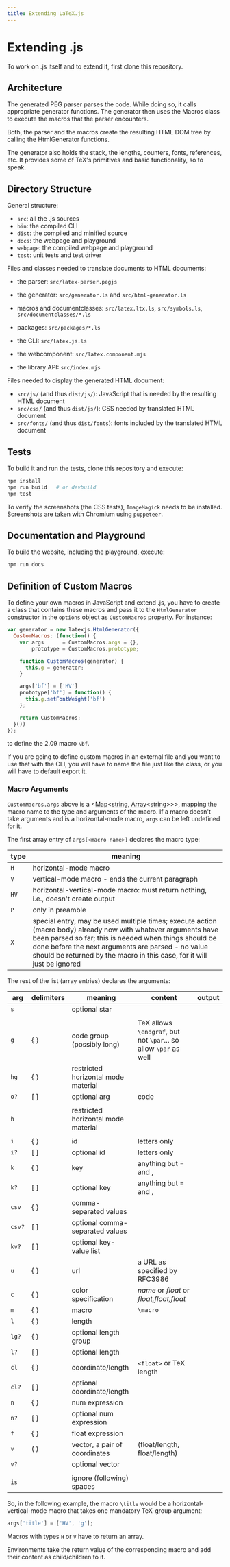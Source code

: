```yaml
---
title: Extending LaTeX.js
---
```


# Extending <latex/>.js

To work on <latex/>.js itself and to extend it, first clone this repository.

## Architecture

The generated PEG parser parses the <latex/> code. While doing so, it calls appropriate generator functions.
The generator then uses the Macros class to execute the macros that the parser encounters.

Both, the parser and the macros create the resulting HTML DOM tree by calling the HtmlGenerator functions.

The generator also holds the stack, the lengths, counters, fonts, references, etc. It provides some of
TeX's primitives and basic functionality, so to speak.

## Directory Structure

General structure:

- `src`: all the <latex/>.js sources
- `bin`: the compiled CLI
- `dist`: the compiled and minified source
- `docs`: the webpage and playground
- `webpage`: the compiled webpage and playground
- `test`: unit tests and test driver

Files and classes needed to translate <latex/> documents to HTML documents:

- the parser: `src/latex-parser.pegjs`
- the generator: `src/generator.ls` and `src/html-generator.ls`
- macros and documentclasses: `src/latex.ltx.ls`, `src/symbols.ls`, `src/documentclasses/*.ls`
- packages: `src/packages/*.ls`

- the CLI: `src/latex.js.ls`
- the webcomponent: `src/latex.component.mjs`
- the library API: `src/index.mjs`

Files needed to display the generated HTML document:

- `src/js/` (and thus `dist/js/`): JavaScript that is needed by the resulting HTML document
- `src/css/` (and thus `dist/js/`): CSS needed by translated HTML document
- `src/fonts/` (and thus `dist/fonts`): fonts included by the translated HTML document

## Tests

To build it and run the tests, clone this repository and execute:

```sh
npm install
npm run build   # or devbuild
npm test
```

To verify the screenshots (the CSS tests), `ImageMagick` needs to be installed. Screenshots are taken
with Chromium using `puppeteer`.

## Documentation and Playground

To build the website, including the playground, execute:

```sh
npm run docs
```

## Definition of Custom Macros

To define your own <latex/> macros in JavaScript and extend <latex/>.js, you have to create a class that contains these macros
and pass it to the `HtmlGenerator` constructor in the `options` object as `CustomMacros` property. For instance:

```js
var generator = new latexjs.HtmlGenerator({
  CustomMacros: (function() {
    var args      = CustomMacros.args = {},
        prototype = CustomMacros.prototype;

    function CustomMacros(generator) {
      this.g = generator;
    }

    args['bf'] = ['HV']
    prototype['bf'] = function() {
      this.g.setFontWeight('bf')
    };

    return CustomMacros;
  }())
});
```

to define the <latex/>2.09 macro `\bf`.

If you are going to define custom macros in an external file and you want to use that with the CLI, you will have to
name the file just like the class, or you will have to default export it.

### Macro Arguments

`CustomMacros.args` above is a <[Map]<[string], [Array]<[string]>>>, mapping the macro name to the type and arguments of
the macro. If a macro doesn't take arguments and is a horizontal-mode macro, `args` can be left undefined for it.

The first array entry of `args[<macro name>]` declares the macro type:

| type | meaning |
| ---- | ------- |
| `H`  | horizontal-mode macro |
| `V`  | vertical-mode macro - ends the current paragraph |
| `HV` | horizontal-vertical-mode macro: must return nothing, i.e., doesn't create output |
| `P`  | only in preamble |
| `X`  | special entry, may be used multiple times; execute action (macro body) already now with whatever arguments have been parsed so far; this is needed when things should be done before the next arguments are parsed - no value should be returned by the macro in this case, for it will just be ignored |

The rest of the list (array entries) declares the arguments:

| arg  | delimiters | meaning                       | content | output |
| ---- | --- |--------------------------------------|------|-----|
| `s`  |     | optional star                        |||
|||||
|  `g` | { } | <latex/> code group (possibly long)     | TeX allows `\endgraf`, but not `\par`... so allow `\par` as well | |
| `hg` | { } | restricted horizontal mode material  |||
| `o?` | [ ] | optional arg                         | <latex/> code |  |
|||||
|  `h` |     | restricted horizontal mode material  ||  |
|||||
|  `i` | { } | id                                   | letters only |  |
| `i?` | [ ] | optional id                          | letters only |  |
|  `k` | { } | key                                  | anything but = and , | |
| `k?` | [ ] | optional key                         | anything but = and , | |
|`csv` | { } | comma-separated values               || |
|`csv?`| [ ] | optional comma-separated values      ||  |
|`kv?` | [ ] | optional key-value list              ||  |
|  `u` | { } | url                                  | a URL as specified by RFC3986 |  |
|  `c` | { } | color specification                  | *name* or *float* or *float,float,float* |  |
|  `m` | { } | macro                                | `\macro` | |
|  `l` | { } | length                               ||  |
|`lg?` | { } | optional length group                ||  |
| `l?` | [ ] | optional length                      |||
| `cl` | { } | coordinate/length                    | `<float>` or TeX length |  |
|`cl?` | [ ] | optional coordinate/length           ||  |
|  `n` | { } | num expression                       ||  |
| `n?` | [ ] | optional num expression              ||  |
|  `f` | { } | float expression                     ||  |
|  `v` | ( ) | vector, a pair of coordinates        | (float/length, float/length) |
| `v?` |     | optional vector                      |||
|||||
| `is` |     | ignore (following) spaces            |||

So, in the following example, the macro `\title` would be a horizontal-vertical-mode macro that takes one mandatory
TeX-group argument:

```js
args['title'] = ['HV', 'g'];
```

Macros with types `H` or `V` have to return an array.

Environments take the return value of the corresponding macro and add their content as child/children to it.

[boolean]: https://developer.mozilla.org/en-US/docs/Web/JavaScript/Data_structures#Boolean_type "Boolean"
[string]: https://developer.mozilla.org/en-US/docs/Web/JavaScript/Data_structures#String_type "String"
[number]: https://developer.mozilla.org/en-US/docs/Web/JavaScript/Data_structures#Number_type "Number"
[constructor]: https://developer.mozilla.org/en-US/docs/Web/JavaScript/Reference/Classes/constructor "Class"
[function]: https://developer.mozilla.org/en-US/docs/Web/JavaScript/Reference/Global_Objects/Function "Function"
[Object]: https://developer.mozilla.org/en-US/docs/Web/JavaScript/Reference/Global_Objects/Object "Object"
[Array]: https://developer.mozilla.org/en-US/docs/Web/JavaScript/Reference/Global_Objects/Array "Array"
[Map]: https://developer.mozilla.org/en-US/docs/Web/JavaScript/Reference/Global_Objects/Map "Map"
